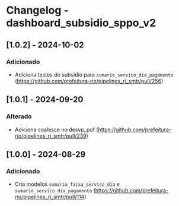 # Changelog - dashboard_subsidio_sppo_v2

## [1.0.2] - 2024-10-02

### Adicionado

- Adiciona testes do subsidio para `sumario_servico_dia_pagamento` (https://github.com/prefeitura-rio/pipelines_rj_smtr/pull/256)

## [1.0.1] - 2024-09-20

### Alterado

- Adiciona coalesce no desvp_pof (https://github.com/prefeitura-rio/pipelines_rj_smtr/pull/239)

## [1.0.0] - 2024-08-29

### Adicionado

- Cria modelos `sumario_faixa_servico_dia` e `sumario_servico_dia_pagamento` (https://github.com/prefeitura-rio/pipelines_rj_smtr/pull/114)